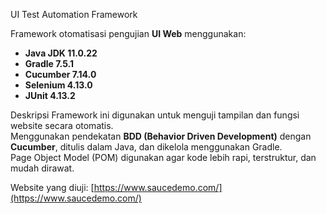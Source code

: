 UI Test Automation Framework

Framework otomatisasi pengujian **UI Web** menggunakan:
- **Java JDK 11.0.22**
- **Gradle 7.5.1**
- **Cucumber 7.14.0**
- **Selenium 4.13.0**
- **JUnit 4.13.2**

Deskripsi
Framework ini digunakan untuk menguji tampilan dan fungsi website secara otomatis.  
Menggunakan pendekatan **BDD (Behavior Driven Development)** dengan **Cucumber**, ditulis dalam Java, dan dikelola menggunakan Gradle.  
Page Object Model (POM) digunakan agar kode lebih rapi, terstruktur, dan mudah dirawat.

Website yang diuji: [https://www.saucedemo.com/](https://www.saucedemo.com/)  
